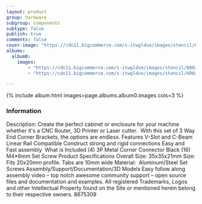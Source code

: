 ```yaml
---
layout: product
group: hardware
subgroup: components
subtype: false
publish: true
comments: false
cover-image: "https://cdn11.bigcommerce.com/s-itwgldve/images/stencil/608x608/products/3166/6968/corner_connectors__88559.1675310612.png?c=2"
albums:
  album0:
    images:
        - "https://cdn11.bigcommerce.com/s-itwgldve/images/stencil/608x608/products/3166/6968/corner_connectors__88559.1675310612.png?c=2"
        - "https://cdn11.bigcommerce.com/s-itwgldve/images/stencil/608x608/products/3166/6969/corner_connectors_1__11628.1675310612.png?c=2"

---
```


{% include album.html images=page.albums.album0.images cols=3 %}

### Information

Description:
 Create the perfect cabinet or enclosure for your machine whether it\'s a CNC Router, 3D Printer or Laser cutter.  With this set of 3 Way End Corner Brackets, the options are endless.  Features  V-Slot and C-Beam Linear Rail Compatible Construct strong and rigid connections Easy and Fast assembly   What is Included  (4) 3P Metal Corner Connector Black (16) M4*6mm Set Screw  Product Specifications  Overall Size: 35x35x21mm Size: Fits 20x20mm profile. Tabs are 10mm wide Material:  Aluminum/Steel Set Screws  Assembly/Support/Documentation/3D Models Easy follow along assembly video – top notch awesome community support – open source files and documentation and examples. All registered Trademarks, Logos and other Intellectual Property found on the Site or mentioned herein belong to their respective owners. 8675309  

